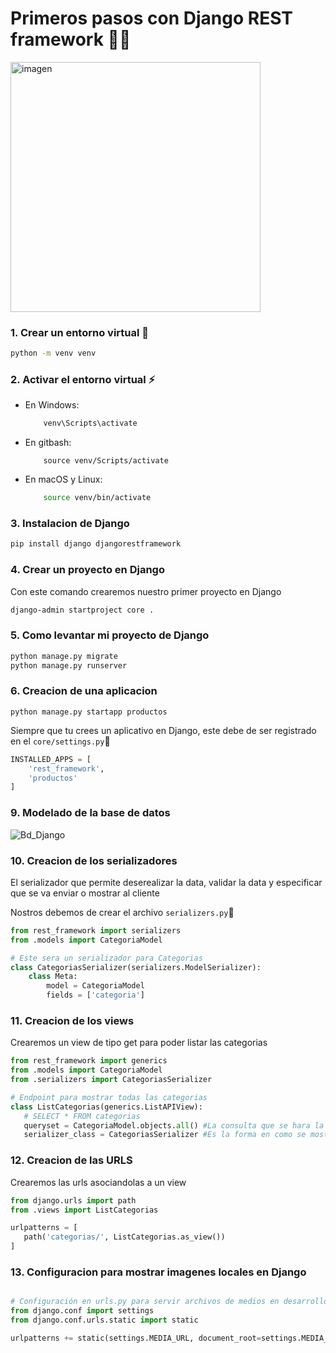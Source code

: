 # Primeros pasos con Django REST framework 🦾🐍
<img src="https://github.com/user-attachments/assets/07230e79-3fdc-48bc-84f4-60e6fdd32063" alt="imagen" style="width: 400px;" />

### 1. Crear un entorno virtual 🐍

```bash
python -m venv venv

```

### 2. Activar el entorno virtual ⚡
- En Windows:
    ```bash
        venv\Scripts\activate
    ```
- En gitbash:
    ```
        source venv/Scripts/activate
    ```
- En macOS y Linux:
    ```bash
        source venv/bin/activate
    ```


### 3. Instalacion de Django
```bash
pip install django djangorestframework
```
### 4. Crear un proyecto en Django
Con este comando crearemos nuestro primer proyecto en Django
```bash
django-admin startproject core .
```
### 5. Como levantar mi proyecto de Django
```bash
python manage.py migrate
python manage.py runserver
```
### 6. Creacion de una aplicacion
```
python manage.py startapp productos
```
Siempre que tu crees un aplicativo en Django, este debe de ser registrado en el ``core/settings.py``📂
```py
INSTALLED_APPS = [
    'rest_framework',
    'productos'
]
```
### 9. Modelado de la base de datos

![Bd_Django](https://github.com/user-attachments/assets/dece3017-b9dd-4a30-a953-ce5cb6ee4b93)

### 10. Creacion de los serializadores
El serializador que permite deserealizar la data, validar la data y especificar que se va enviar o mostrar al cliente

Nostros debemos de crear el archivo ``serializers.py``📂
```py
from rest_framework import serializers
from .models import CategoriaModel

# Este sera un serializador para Categorias
class CategoriasSerializer(serializers.ModelSerializer):
    class Meta:
        model = CategoriaModel
        fields = ['categoria']
```
### 11. Creacion de los views
Crearemos un view de tipo get para poder listar las categorias
```py
from rest_framework import generics
from .models import CategoriaModel
from .serializers import CategoriasSerializer

# Endpoint para mostrar todas las categorias
class ListCategorias(generics.ListAPIView):
   # SELECT * FROM categorias
   queryset = CategoriaModel.objects.all() #La consulta que se hara la bd y se mostrara
   serializer_class = CategoriasSerializer #Es la forma en como se mostrara la data
```
### 12. Creacion de las URLS
Crearemos las urls asociandolas a un view
```py
from django.urls import path
from .views import ListCategorias

urlpatterns = [
   path('categorias/', ListCategorias.as_view())
]
```

### 13. Configuracion para mostrar imagenes locales en Django

```py

# Configuración en urls.py para servir archivos de medios en desarrollo
from django.conf import settings
from django.conf.urls.static import static

urlpatterns += static(settings.MEDIA_URL, document_root=settings.MEDIA_ROOT)
```